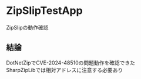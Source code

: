 # ZipSlipTestApp
ZipSlipの動作確認

## 結論
DotNetZipでCVE-2024-48510の問題動作を確認できた  
SharpZipLibでは相対アドレスに注意する必要あり
